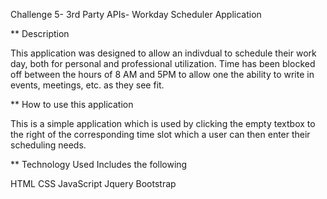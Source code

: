 Challenge 5- 3rd Party APIs- Workday Scheduler Application

** Description

This application was designed to allow an indivdual to schedule their work day, both for personal and professional utilization. Time has been blocked off between the hours of 8 AM and 5PM to allow one the ability to write in events, meetings, etc. as they see fit. 

** How to use this application

This is a simple application which is used by clicking the empty textbox to the right of the corresponding time slot which a user can then enter their scheduling needs.

** Technology Used Includes the following

HTML
CSS
JavaScript
Jquery
Bootstrap

